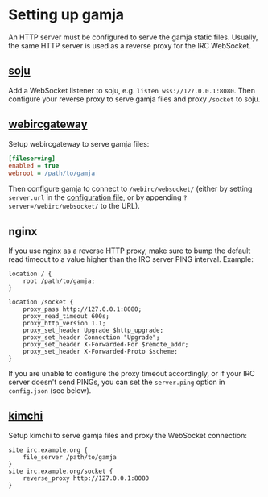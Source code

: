 # Setting up gamja

An HTTP server must be configured to serve the gamja static files. Usually,
the same HTTP server is used as a reverse proxy for the IRC WebSocket.

## [soju]

Add a WebSocket listener to soju, e.g. `listen wss://127.0.0.1:8080`. Then
configure your reverse proxy to serve gamja files and proxy `/socket` to soju.

## [webircgateway]

Setup webircgateway to serve gamja files:

```ini
[fileserving]
enabled = true
webroot = /path/to/gamja
```

Then configure gamja to connect to `/webirc/websocket/` (either by setting
`server.url` in the [configuration file], or by appending
`?server=/webirc/websocket/` to the URL).

## nginx

If you use nginx as a reverse HTTP proxy, make sure to bump the default read
timeout to a value higher than the IRC server PING interval. Example:

```
location / {
	root /path/to/gamja;
}

location /socket {
	proxy_pass http://127.0.0.1:8080;
	proxy_read_timeout 600s;
	proxy_http_version 1.1;
	proxy_set_header Upgrade $http_upgrade;
	proxy_set_header Connection "Upgrade";
	proxy_set_header X-Forwarded-For $remote_addr;
	proxy_set_header X-Forwarded-Proto $scheme;
}
```

If you are unable to configure the proxy timeout accordingly, or if your IRC
server doesn't send PINGs, you can set the `server.ping` option in
`config.json` (see below).

## [kimchi]

Setup kimchi to serve gamja files and proxy the WebSocket connection:

```
site irc.example.org {
	file_server /path/to/gamja
}
site irc.example.org/socket {
	reverse_proxy http://127.0.0.1:8080
}
```

[soju]: https://soju.im
[webircgateway]: https://github.com/kiwiirc/webircgateway
[kimchi]: https://sr.ht/~emersion/kimchi/
[configuration file]: config-file.md
